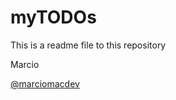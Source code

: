 # myTODOs
This is a readme file to this repository

Marcio

[@marciomacdev](https://twitter.com/marciomacdev)

